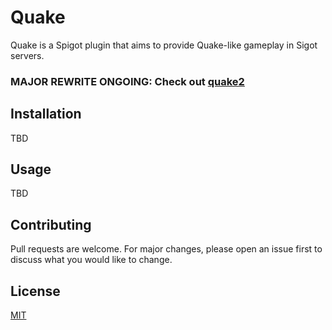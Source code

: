 # Quake
Quake is a Spigot plugin that aims to provide Quake-like gameplay in Sigot servers.

### MAJOR REWRITE ONGOING: Check out [quake2](https://github.com/alvarlagerlof/quake/tree/quake2)

## Installation
TBD

## Usage
TBD

## Contributing
Pull requests are welcome. For major changes, please open an issue first to discuss what you would like to change.

## License
[MIT](LICENSE.md)
